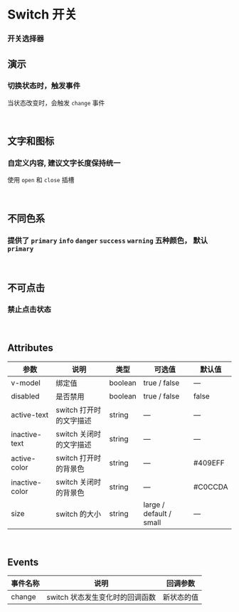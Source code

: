 <script setup>
import demo1 from './doc/demo1.vue';
import demo2 from './doc/demo2.vue';
import demo3 from './doc/demo3.vue';
import demo4 from './doc/demo4.vue';
import demoblock from '@example/views/demoblock.vue';
</script>


# Switch 开关
### 开关选择器

## 演示
### 切换状态时，触发事件
 当状态改变时，会触发 `change` 事件

 
<br/>
<div class="source">
  <demo1/>
</div>
<demoblock compname="switch" demoname="demo1" />





## 文字和图标
### 自定义内容, 建议文字长度保持统一
 使用 `open` 和 `close` 插槽

<br/>
<div class="source">
  <demo2/>
</div>
<demoblock compname="switch" demoname="demo2" />


## 不同色系
### 提供了 `primary` `info` `danger` `success` `warning` 五种颜色， 默认`primary`


<br/>
<div class="source">
  <demo3/>
</div>
<demoblock compname="switch" demoname="demo3" />





## 不可点击
### 禁止点击状态



<br/>
<div class="source">
  <demo4/>
</div>
<demoblock compname="switch" demoname="demo4" />




## Attributes
| 参数      | 说明    | 类型      | 可选值       | 默认值   |
|---------- |-------- |---------- |-------------  |-------- |
| v-model   | 绑定值   | boolean  | true / false | — |
| disabled  | 是否禁用    | boolean   | true / false | false   |
| active-text  | switch 打开时的文字描述    | string   | — | — |
| inactive-text  | switch 关闭时的文字描述    | string   | — | — |
| active-color  | switch 打开时的背景色    | string   | — | #409EFF |
| inactive-color  | switch 关闭时的背景色    | string   | — | #C0CCDA |
| size  | 	switch 的大小    | string   | large / default / small | — |

<br/>

## Events
| 事件名称      | 说明    | 回调参数      |
|----------     |-------- |----------    |
| change         | switch 状态发生变化时的回调函数    | 新状态的值 |

<br/>